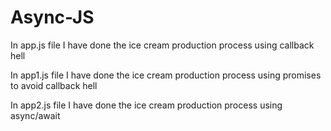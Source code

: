 # Async-JS
In app.js file I have done the ice cream production process using callback hell

In app1.js file I have done the ice cream production process using promises to avoid callback hell

In app2.js file I have done the ice cream production process using async/await 
